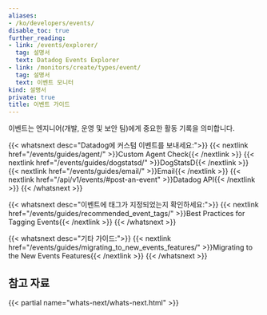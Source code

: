 ```yaml
---
aliases:
- /ko/developers/events/
disable_toc: true
further_reading:
- link: /events/explorer/
  tag: 설명서
  text: Datadog Events Explorer
- link: /monitors/create/types/event/
  tag: 설명서
  text: 이벤트 모니터
kind: 설명서
private: true
title: 이벤트 가이드
---
```


이벤트는 엔지니어(개발, 운영 및 보안 팀)에게 중요한 활동 기록을 의미합니다.

{{< whatsnext desc="Datadog에 커스텀 이벤트를 보내세요:">}}
    {{< nextlink href="/events/guides/agent/" >}}Custom Agent Check{{< /nextlink >}}
    {{< nextlink href="/events/guides/dogstatsd/" >}}DogStatsD{{< /nextlink >}}
    {{< nextlink href="/events/guides/email/" >}}Email{{< /nextlink >}}
    {{< nextlink href="/api/v1/events/#post-an-event" >}}Datadog API{{< /nextlink >}}
{{< /whatsnext >}}

{{< whatsnext desc="이벤트에 태그가 지정되었는지 확인하세요:">}}
{{< nextlink href="/events/guides/recommended_event_tags/" >}}Best Practices for Tagging Events{{< /nextlink >}}
{{< /whatsnext >}}

{{< whatsnext desc="기타 가이드:">}}
    {{< nextlink href="/events/guides/migrating_to_new_events_features/" >}}Migrating to the New Events Features{{< /nextlink >}}
{{< /whatsnext >}}


## 참고 자료

{{< partial name="whats-next/whats-next.html" >}}

